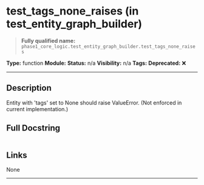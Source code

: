 # test_tags_none_raises (in test_entity_graph_builder)
> **Fully qualified name:** `phase1_core_logic.test_entity_graph_builder.test_tags_none_raises`

**Type:** function
**Module:** 
**Status:** n/a
**Visibility:** n/a
**Tags:** 
**Deprecated:** ❌

---

## Description
Entity with 'tags' set to None should raise ValueError. (Not enforced in current implementation.)

## Full Docstring
```

```

## Links
None

---
